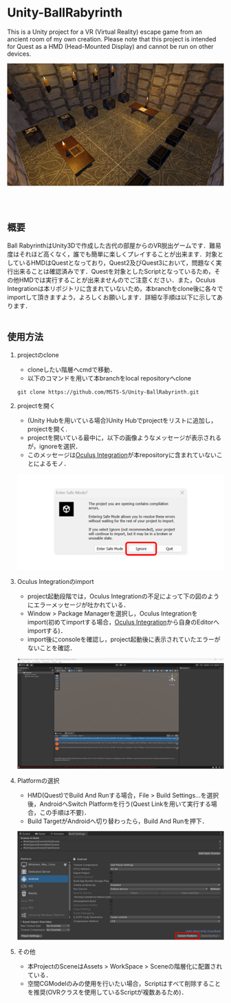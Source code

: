 # Unity-BallRabyrinth
This is a Unity project for a VR (Virtual Reality) escape game from an ancient room of my own creation. Please note that this project is intended for Quest as a HMD  (Head-Mounted Display) and cannot be run on other devices.

<p align="center">
  <img src="Document/thumbnail.png" alt="projectのサムネイル画像"/>
</p>
<br><br>



## 概要
Ball RabyrinthはUnity3Dで作成した古代の部屋からのVR脱出ゲームです．難易度はそれほど高くなく，誰でも簡単に楽しくプレイすることが出来ます．対象としているHMDはQuestとなっており，Quest2及びQuest3において，問題なく実行出来ることは確認済みです．Questを対象としたScriptとなっているため，その他HMDでは実行することが出来ませんのでご注意ください．また，Oculus Integrationは本リポジトリに含まれていないため，本branchをclone後に各々でimportして頂きますよう，よろしくお願いします．詳細な手順は以下に示してあります．
<br><br>



## 使用方法
1. projectのclone
    - cloneしたい階層へcmdで移動．
    - 以下のコマンドを用いて本branchをlocal repositoryへclone
    
    ```
    git clone https://github.com/MSTS-S/Unity-BallRabyrinth.git
    ```

2. projectを開く
    - (Unity Hubを用いている場合)Unity Hubでprojectをリストに追加し，projectを開く.
    - projectを開いている最中に，以下の画像ようなメッセージが表示されるが，ignoreを選択．
    - このメッセージは[Oculus Integration](https://assetstore.unity.com/packages/tools/integration/oculus-integration-deprecated-82022)が本repositoryに含まれていないことによるモノ．

    <p align="center">
        <img src="Document/openUnity.png" alt="projectを開いている最中のメッセージ"/>
    </p>

3. Oculus Integrationのimport
    - project起動段階では，Oculus Integrationの不足によって下の図のようにエラーメッセージが吐かれている．
    - Window > Package Managerを選択し，Oculus Integrationをimport(初めてimportする場合，[Oculus Integration](https://assetstore.unity.com/packages/tools/integration/oculus-integration-deprecated-82022)から自身のEditorへimportする)．
    - import後にconsoleを確認し，project起動後に表示されていたエラーがないことを確認．

    <p align="center">
        <img src="Document/consoleError.png" alt="projectをopen後のエラー"/>
    </p>

4. Platformの選択
    - HMD(Quest)でBuild And Runする場合，File > Build Settings...を選択後，AndroidへSwitch Platformを行う(Quest Linkを用いて実行する場合，この手順は不要)．
    - Build TargetがAndroidへ切り替わったら，Build And Runを押下．

    <p align="center">
        <img src="Document/buildSettings.png" alt="Build Setting画面"/>
    </p>

5. その他
    - 本ProjectのSceneはAssets > WorkSpace > Sceneの階層化に配置されている．
    - 空間CGModelのみの使用を行いたい場合，Scriptはすべて削除することを推奨(OVRクラスを使用しているScriptが複数あるため)．
<br><br>



